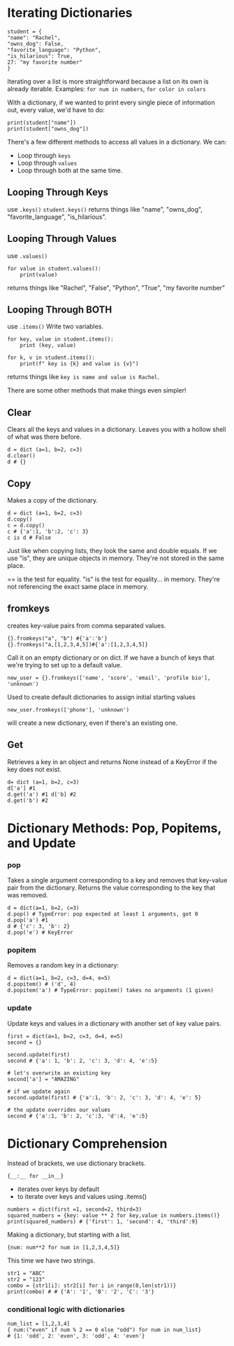 # Iterating Dictionaries

```
student = {
"name": "Rachel",
"owns_dog": False,
"favorite_language": "Python",
"is_hilarious": True,
27: "my favorite number"
}
```

Iterating over a list is more straightforward because a list on its own is already iterable.
Examples: `for num in numbers`, `for color in colors`

With a dictionary, if we wanted to print every single piece of information out, every value, we'd have to do:

```
print(student["name"])
print(student["owns_dog"])
```

There's a few different methods to access all values in a dictionary. We can:

- Loop through `keys`
- Loop through `values`
- Loop through both at the same time.

## Looping Through Keys

use `.keys()`
`student.keys()` returns things like "name", "owns_dog", "favorite_language", "is_hilarious".

## Looping Through Values

use `.values()`

```
for value in student.values():
    print(value)
```

returns things like "Rachel", "False", "Python", "True", "my favorite number"

## Looping Through BOTH

use `.items()`
Write two variables.

```
for key, value in student.items():
    print (key, value)

for k, v in student.items():
    print(f" key is {k} and value is {v}")
```

returns things like `key is name and value is Rachel`.

There are some other methods that make things even simpler!

## Clear

Clears all the keys and values in a dictionary.
Leaves you with a hollow shell of what was there before.

```
d = dict (a=1, b=2, c=3)
d.clear()
d # {}
```

## Copy

Makes a copy of the dictionary.

```
d = dict (a=1, b=2, c=3)
d.copy()
c = d.copy()
c # {'a':1, 'b':2, 'c': 3}
c is d # False
```

Just like when copying lists, they look the same and double equals. If we use "is", they are unique objects in memory. They're not stored in the same place.

== is the test for equality.
"is" is the test for equality... in memory. They're not referencing the exact same place in memory.

## fromkeys

creates key-value pairs from comma separated values.

```
{}.fromkeys("a", "b") #{'a':'b'}
{}.fromkeys("a,[1,2,3,4,5])#{'a':[1,2,3,4,5]}
```

Call it on an empty dictionary or on dict.
If we have a bunch of keys that we're trying to set up to a default value.

```
new_user = {}.fromkeys(['name', 'score', 'email', 'profile bio'], 'unknown')
```

Used to create default dictionaries to assign initial starting values

```
new_user.fromkeys(['phone'], 'unknown')
```

will create a new dictionary, even if there's an existing one.

## Get

Retrieves a key in an object and returns None instead of a KeyError if the key does not exist.

```
d= dict (a=1, b=2, c=3)
d['a'] #1
d.get('a') #1 d['b] #2
d.get('b') #2
```

# Dictionary Methods: Pop, Popitems, and Update

### pop

Takes a single argument corresponding to a key and removes that key-value pair from the dictionary. Returns the value corresponding to the key that was removed.

```
d = dict(a=1, b=2, c=3)
d.pop() # TypeError: pop expected at least 1 arguments, got 0
d.pop('a') #1
d # {'c': 3, 'b': 2}
d.pop('e') # KeyError
```

### popitem

Removes a random key in a dictionary:

```
d = dict(a=1, b=2, c=3, d=4, e=5)
d.popitem() # ('d', 4)
d.popitem('a') # TypeError: popitem() takes no arguments (1 given)
```

### update

Update keys and values in a dictionary with another set of key value pairs.

```
first = dict(a=1, b=2, c=3, d=4, e=5)
second = {}

second.update(first)
second # {'a': 1, 'b': 2, 'c': 3, 'd': 4, 'e':5}

# let's overwrite an existing key
second['a'] = "AMAZING"

# if we update again
second.update(first) # {'a':1, 'b': 2, 'c': 3, 'd': 4, 'e': 5}

# the update overrides our values
second # {'a':1, 'b': 2, 'c':3, 'd':4, 'e':5}
```

# Dictionary Comprehension

Instead of brackets, we use dictionary brackets.

`{__:__ for __in__}`

- iterates over keys by default
- to iterate over keys and values using .items()

```
numbers = dict(first =1, second=2, third=3)
squared_numbers = {key: value ** 2 for key,value in numbers.items()}
print(squared_numbers) # {'first': 1, 'second': 4, 'third':9}
```

Making a dictionary, but starting with a list.

```
{num: num**2 for num in [1,2,3,4,5]}
```

This time we have two strings.

```
str1 = "ABC"
str2 = "123"
combo = {str1[i]: str2[i] for i in range(0,len(str1))}
print(combo) # # {'A': '1', 'B': '2', 'C': '3'}
```

### conditional logic with dictionaries

```
num_list = [1,2,3,4]
{ num:("even" if num % 2 == 0 else "odd") for num in num_list}
# {1: 'odd', 2: 'even', 3: 'odd', 4: 'even'}
```

